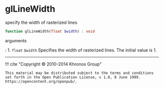 # glLineWidth
specify the width of rasterized lines

```php
function glLineWidth(float $width) : void
```



arguments

:    1. `float` `$width` Specifies the width of rasterized lines. The initial
    value is 1.



---
     

!!! cite "Copyright © 2010-2014 Khronos Group"

    This material may be distributed subject to the terms and conditions set forth in the Open Publication License, v 1.0, 8 June 1999. https://opencontent.org/openpub/.
